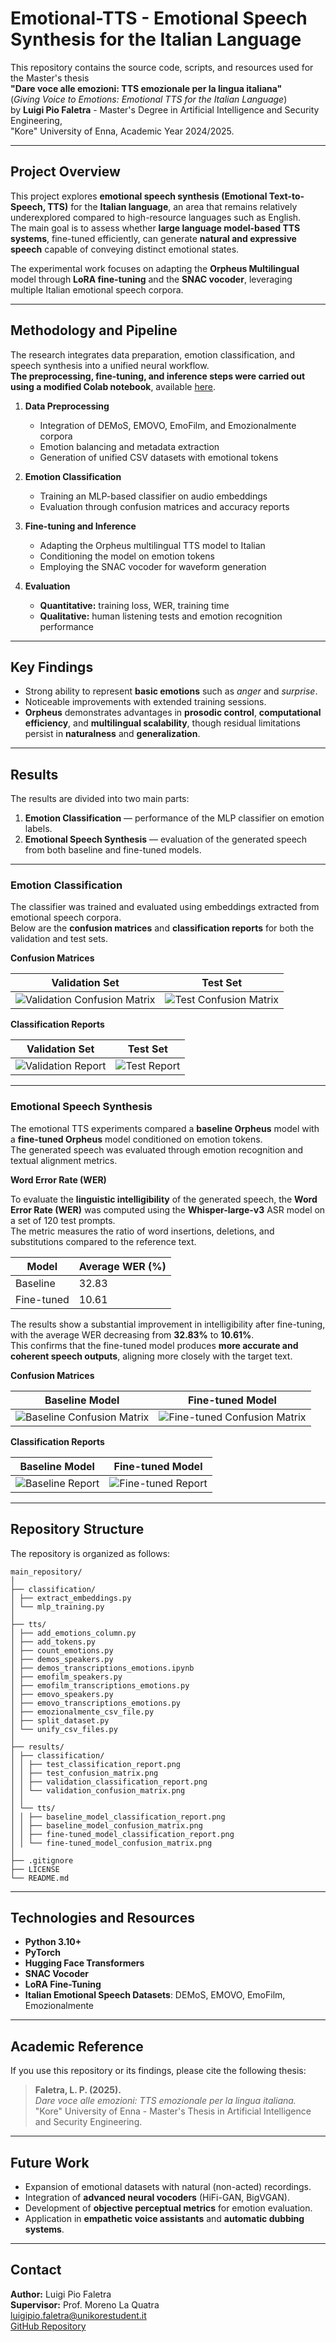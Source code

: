 # Emotional-TTS - Emotional Speech Synthesis for the Italian Language

This repository contains the source code, scripts, and resources used for the Master's thesis  
**"Dare voce alle emozioni: TTS emozionale per la lingua italiana"**  
(*Giving Voice to Emotions: Emotional TTS for the Italian Language*)  
by **Luigi Pio Faletra** - Master's Degree in Artificial Intelligence and Security Engineering,  
"Kore" University of Enna, Academic Year 2024/2025.

---

## Project Overview

This project explores **emotional speech synthesis (Emotional Text-to-Speech, TTS)** for the **Italian language**, an area that remains relatively underexplored compared to high-resource languages such as English.  
The main goal is to assess whether **large language model-based TTS systems**, fine-tuned efficiently, can generate **natural and expressive speech** capable of conveying distinct emotional states.

The experimental work focuses on adapting the **Orpheus Multilingual** model through **LoRA fine-tuning** and the **SNAC vocoder**, leveraging multiple Italian emotional speech corpora.

---

## Methodology and Pipeline

The research integrates data preparation, emotion classification, and speech synthesis into a unified neural workflow.  
**The preprocessing, fine-tuning, and inference steps were carried out using a modified Colab notebook**, available [here](https://colab.research.google.com/github/unslothai/notebooks/blob/main/nb/Orpheus_(3B)-TTS.ipynb).

1. **Data Preprocessing**
   - Integration of DEMoS, EMOVO, EmoFilm, and Emozionalmente corpora  
   - Emotion balancing and metadata extraction  
   - Generation of unified CSV datasets with emotional tokens  

2. **Emotion Classification**
   - Training an MLP-based classifier on audio embeddings  
   - Evaluation through confusion matrices and accuracy reports  

3. **Fine-tuning and Inference**
   - Adapting the Orpheus multilingual TTS model to Italian  
   - Conditioning the model on emotion tokens  
   - Employing the SNAC vocoder for waveform generation  

4. **Evaluation**
   - **Quantitative:** training loss, WER, training time  
   - **Qualitative:** human listening tests and emotion recognition performance  

---

## Key Findings

- Strong ability to represent **basic emotions** such as *anger* and *surprise*.  
- Noticeable improvements with extended training sessions.  
- **Orpheus** demonstrates advantages in **prosodic control**, **computational efficiency**, and **multilingual scalability**, though residual limitations persist in **naturalness** and **generalization**.

---

## Results

The results are divided into two main parts:  
1. **Emotion Classification** — performance of the MLP classifier on emotion labels.  
2. **Emotional Speech Synthesis** — evaluation of the generated speech from both baseline and fine-tuned models.

---

### Emotion Classification

The classifier was trained and evaluated using embeddings extracted from emotional speech corpora.  
Below are the **confusion matrices** and **classification reports** for both the validation and test sets.

**Confusion Matrices**

| Validation Set | Test Set |
|----------------|-----------|
| ![Validation Confusion Matrix](results/classification/validation_confusion_matrix.png) | ![Test Confusion Matrix](results/classification/test_confusion_matrix.png) |

**Classification Reports**

| Validation Set | Test Set |
|----------------|-----------|
| ![Validation Report](results/classification/validation_classification_report.png) | ![Test Report](results/classification/test_classification_report.png) |

---

### Emotional Speech Synthesis

The emotional TTS experiments compared a **baseline Orpheus** model with a **fine-tuned Orpheus** model conditioned on emotion tokens.  
The generated speech was evaluated through emotion recognition and textual alignment metrics.

**Word Error Rate (WER)**

To evaluate the **linguistic intelligibility** of the generated speech, the **Word Error Rate (WER)** was computed using the **Whisper-large-v3** ASR model on a set of 120 test prompts.  
The metric measures the ratio of word insertions, deletions, and substitutions compared to the reference text.

| Model | Average WER (%) |
|-------|-----------------|
| Baseline | 32.83 |
| Fine-tuned | 10.61 |

The results show a substantial improvement in intelligibility after fine-tuning, with the average WER decreasing from **32.83%** to **10.61%**.  
This confirms that the fine-tuned model produces **more accurate and coherent speech outputs**, aligning more closely with the target text.

**Confusion Matrices**

| Baseline Model | Fine-tuned Model |
|----------------|------------------|
| ![Baseline Confusion Matrix](results/tts/baseline_model_confusion_matrix.png) | ![Fine-tuned Confusion Matrix](results/tts/fine-tuned_model_confusion_matrix.png) |

**Classification Reports**

| Baseline Model | Fine-tuned Model |
|----------------|------------------|
| ![Baseline Report](results/tts/baseline_model_classification_report.png) | ![Fine-tuned Report](results/tts/fine-tuned_model_classification_report.png) |

---

## Repository Structure

The repository is organized as follows:

```
main_repository/
│
├── classification/
│ ├── extract_embeddings.py
│ └── mlp_training.py
│
├── tts/
│ ├── add_emotions_column.py
│ ├── add_tokens.py
│ ├── count_emotions.py
│ ├── demos_speakers.py
│ ├── demos_transcriptions_emotions.ipynb
│ ├── emofilm_speakers.py
│ ├── emofilm_transcriptions_emotions.py
│ ├── emovo_speakers.py
│ ├── emovo_transcriptions_emotions.py
│ ├── emozionalmente_csv_file.py
│ ├── split_dataset.py
│ └── unify_csv_files.py
│
├── results/
│ ├── classification/
│ │ ├── test_classification_report.png
│ │ ├── test_confusion_matrix.png
│ │ ├── validation_classification_report.png
│ │ └── validation_confusion_matrix.png
│ │
│ └── tts/
│ │ ├── baseline_model_classification_report.png
│ │ ├── baseline_model_confusion_matrix.png
│ │ ├── fine-tuned_model_classification_report.png
│ │ └── fine-tuned_model_confusion_matrix.png
│
├── .gitignore
├── LICENSE
└── README.md
```

---

## Technologies and Resources

- **Python 3.10+**
- **PyTorch**
- **Hugging Face Transformers**
- **SNAC Vocoder**
- **LoRA Fine-Tuning**
- **Italian Emotional Speech Datasets**: DEMoS, EMOVO, EmoFilm, Emozionalmente  

---

## Academic Reference

If you use this repository or its findings, please cite the following thesis:

> **Faletra, L. P. (2025).**  
> *Dare voce alle emozioni: TTS emozionale per la lingua italiana.*  
> "Kore" University of Enna - Master's Thesis in Artificial Intelligence and Security Engineering.

---

## Future Work

- Expansion of emotional datasets with natural (non-acted) recordings.  
- Integration of **advanced neural vocoders** (HiFi-GAN, BigVGAN).  
- Development of **objective perceptual metrics** for emotion evaluation.  
- Application in **empathetic voice assistants** and **automatic dubbing systems**.  

---

## Contact

**Author:** Luigi Pio Faletra  
**Supervisor:** Prof. Moreno La Quatra  
[luigipio.faletra@unikorestudent.it](mailto:luigipio.faletra@unikorestudent.it)  
[GitHub Repository](https://github.com/LuigiPioFaletra/Emotional-TTS)
